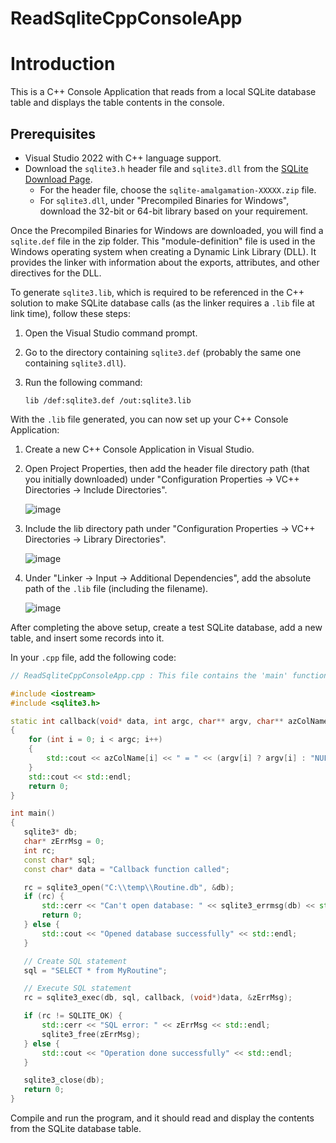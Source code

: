# ReadSqliteCppConsoleApp

# Introduction
This is a C++ Console Application that reads from a local SQLite database table and displays the table contents in the console.
## Prerequisites

- Visual Studio 2022 with C++ language support.
- Download the `sqlite3.h` header file and `sqlite3.dll` from the [SQLite Download Page](https://www.sqlite.org/download.html).
  - For the header file, choose the `sqlite-amalgamation-XXXXX.zip` file.
  - For `sqlite3.dll`, under "Precompiled Binaries for Windows", download the 32-bit or 64-bit library based on your requirement.

Once the Precompiled Binaries for Windows are downloaded, you will find a `sqlite.def` file in the zip folder. This "module-definition" file is used in the Windows operating system when creating a Dynamic Link Library (DLL). It provides the linker with information about the exports, attributes, and other directives for the DLL.

To generate `sqlite3.lib`, which is required to be referenced in the C++ solution to make SQLite database calls (as the linker requires a `.lib` file at link time), follow these steps:

1. Open the Visual Studio command prompt.
2. Go to the directory containing `sqlite3.def` (probably the same one containing `sqlite3.dll`).
3. Run the following command:

   ```shell
   lib /def:sqlite3.def /out:sqlite3.lib
   ```

With the `.lib` file generated, you can now set up your C++ Console Application:

1. Create a new C++ Console Application in Visual Studio.
2. Open Project Properties, then add the header file directory path (that you initially downloaded) under "Configuration Properties -> VC++ Directories -> Include Directories".

     ![image](https://github.com/abduzalam/ReadSqliteCppConsoleApp/assets/32676744/2a29e5b6-1177-4657-8765-ccd4063d3385)


3. Include the lib directory path under "Configuration Properties -> VC++ Directories -> Library Directories".

     ![image](https://github.com/abduzalam/ReadSqliteCppConsoleApp/assets/32676744/f05630bf-66d8-44e6-bad2-3d25dcc61fc4)

4. Under "Linker -> Input -> Additional Dependencies", add the absolute path of the `.lib` file (including the filename).

     ![image](https://github.com/abduzalam/ReadSqliteCppConsoleApp/assets/32676744/5e895700-7d03-498e-829f-4d4f8ae04739)


After completing the above setup, create a test SQLite database, add a new table, and insert some records into it.

In your `.cpp` file, add the following code:

```cpp
// ReadSqliteCppConsoleApp.cpp : This file contains the 'main' function. Program execution begins and ends there.

#include <iostream>
#include <sqlite3.h>

static int callback(void* data, int argc, char** argv, char** azColName)
{
    for (int i = 0; i < argc; i++)
    {
		std::cout << azColName[i] << " = " << (argv[i] ? argv[i] : "NULL") << std::endl;
	}
    std::cout << std::endl;
	return 0;
}

int main()
{
   sqlite3* db;
   char* zErrMsg = 0;
   int rc;
   const char* sql;
   const char* data = "Callback function called";

   rc = sqlite3_open("C:\\temp\\Routine.db", &db);
   if (rc) {
       std::cerr << "Can't open database: " << sqlite3_errmsg(db) << std::endl;
       return 0;
   } else {
       std::cout << "Opened database successfully" << std::endl;
   }

   // Create SQL statement
   sql = "SELECT * from MyRoutine";

   // Execute SQL statement
   rc = sqlite3_exec(db, sql, callback, (void*)data, &zErrMsg);

   if (rc != SQLITE_OK) {
       std::cerr << "SQL error: " << zErrMsg << std::endl;
       sqlite3_free(zErrMsg);
   } else {
       std::cout << "Operation done successfully" << std::endl;
   }

   sqlite3_close(db);
   return 0;
}
```

Compile and run the program, and it should read and display the contents from the SQLite database table.
